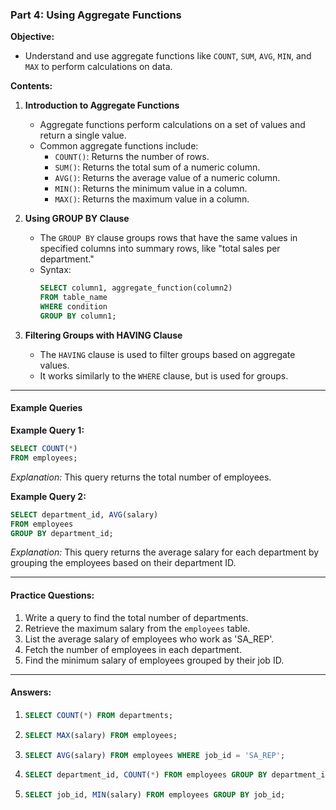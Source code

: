 ### **Part 4: Using Aggregate Functions**

**Objective:**  
- Understand and use aggregate functions like `COUNT`, `SUM`, `AVG`, `MIN`, and `MAX` to perform calculations on data.

**Contents:**
1. **Introduction to Aggregate Functions**
   - Aggregate functions perform calculations on a set of values and return a single value.
   - Common aggregate functions include:
     - `COUNT()`: Returns the number of rows.
     - `SUM()`: Returns the total sum of a numeric column.
     - `AVG()`: Returns the average value of a numeric column.
     - `MIN()`: Returns the minimum value in a column.
     - `MAX()`: Returns the maximum value in a column.

2. **Using GROUP BY Clause**
   - The `GROUP BY` clause groups rows that have the same values in specified columns into summary rows, like "total sales per department."
   - Syntax:  
     ```sql
     SELECT column1, aggregate_function(column2)
     FROM table_name
     WHERE condition
     GROUP BY column1;
     ```

3. **Filtering Groups with HAVING Clause**
   - The `HAVING` clause is used to filter groups based on aggregate values.
   - It works similarly to the `WHERE` clause, but is used for groups.

---

#### **Example Queries**

**Example Query 1:**
```sql
SELECT COUNT(*) 
FROM employees;
```
*Explanation:* This query returns the total number of employees.

**Example Query 2:**
```sql
SELECT department_id, AVG(salary) 
FROM employees 
GROUP BY department_id;
```
*Explanation:* This query returns the average salary for each department by grouping the employees based on their department ID.

---

#### **Practice Questions:**

1. Write a query to find the total number of departments.
2. Retrieve the maximum salary from the `employees` table.
3. List the average salary of employees who work as 'SA_REP'.
4. Fetch the number of employees in each department.
5. Find the minimum salary of employees grouped by their job ID.

---

#### **Answers:**

1. ```sql
   SELECT COUNT(*) FROM departments;
   ```
2. ```sql
   SELECT MAX(salary) FROM employees;
   ```
3. ```sql
   SELECT AVG(salary) FROM employees WHERE job_id = 'SA_REP';
   ```
4. ```sql
   SELECT department_id, COUNT(*) FROM employees GROUP BY department_id;
   ```
5. ```sql
   SELECT job_id, MIN(salary) FROM employees GROUP BY job_id;
   ```
